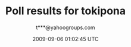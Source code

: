 ---
title: 'Poll results for tokipona'
posts: 5
hash: '2p751iRh'
author: 't***@yahoogroups.com'
date: 2009-09-06 01:02:45 UTC
sources:
  - https://tokipona.yahoogroups.narkive.com/2p751iRh
---